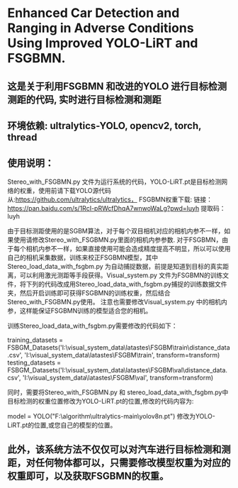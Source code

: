 # Enhanced Car Detection and Ranging in Adverse Conditions Using Improved YOLO-LiRT and FSGBMN.
## 这是关于利用FSGBMN 和改进的YOLO 进行目标检测测距的代码, 实时进行目标检测和测距
## 环境依赖: ultralytics-YOLO, opencv2, torch, thread
## 使用说明：


Stereo_with_FSGBMN.py 文件为运行系统的代码，YOLO-LiRT.pt是目标检测网络的权重，使用前请下载YOLO源代码从:https://github.com/ultralytics/ultralytics， FSGBMN权重下载:
链接：https://pan.baidu.com/s/1RcI-pRWcfDhqA7wnwoWaLg?pwd=luyh 
提取码：luyh 


由于目标测距使用的是SGBM算法，对于每个双目相机对应的相机内参不一样，如果使用请修改Stereo_with_FSGBMN.py里面的相机内参参数. 对于FSGBMN，由于每个相机内参不一样，如果直接使用可能会造成精度提高不明显，所以可以使用自己的相机采集数据，训练来校正FSGBMN模型，其中Stereo_load_data_with_fsgbm.py 为自动捕捉数据，前提是知道到目标的真实距离，可以利用激光测距等手段获得。Visual_system.py 文件为FSGBMN的训练文件，将下列的代码改成用Stereo_load_data_with_fsgbm.py捕捉的训练数据文件夹，然后开启训练即可获得FSGBMN的训练权重，然后结合Stereo_with_FSGBMN.py使用。 注意也需要修改Visual_system.py 中的相机内参，这样能保证FSGBMN训练的模型适合您的相机。

训练Stereo_load_data_with_fsgbm.py需要修改的代码如下：


training_datasets = FSBGM_Datasets('I:\\visual_system_data\\latastes\\FSGBM\\train\\distance_data.csv',
                                       'I:\\visual_system_data\\latastes\\FSGBM\\train', transform=transform)
    testing_datasets = FSBGM_Datasets('I:\\visual_system_data\\latastes\\FSGBM\\val\\distance_data.csv',
                                      'I:\\visual_system_data\\latastes\\FSGBM\\val', transform=transform)

同时，需要将Stereo_with_FSGBMN.py 和 stereo_load_data_with_fsgbm.py中目标检测的权重位置修改为YOLO-LiRT.pt的位置,修改的代码内容为:

model = YOLO("F:\\algorithm\\ultralytics-main\\yolov8n.pt") 修改为YOLO-LiRT.pt的位置,或您自己的模型的位置。

## 此外，该系统方法不仅仅可以对汽车进行目标检测和测距，对任何物体都可以，只需要修改模型权重为对应的权重即可，以及获取FSGBMN的权重。


